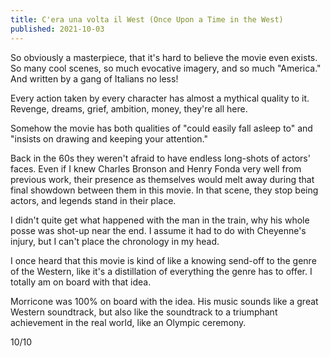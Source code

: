 ```yaml
---
title: C'era una volta il West (Once Upon a Time in the West)
published: 2021-10-03
---
```


So obviously a masterpiece, that it's hard to believe the movie even exists. So many cool scenes, so much evocative imagery, and so much "America." And written by a gang of Italians no less!

Every action taken by every character has almost a mythical quality to it. Revenge, dreams, grief, ambition, money, they're all here.

Somehow the movie has both qualities of "could easily fall asleep to" and "insists on drawing and keeping your attention."

Back in the 60s they weren't afraid to have endless long-shots of actors' faces. Even if I knew Charles Bronson and Henry Fonda very well from previous work, their presence as themselves would melt away during that final showdown between them in this movie. In that scene, they stop being actors, and legends stand in their place.

I didn't quite get what happened with the man in the train, why his whole posse was shot-up near the end. I assume it had to do with Cheyenne's injury, but I can't place the chronology in my head.

I once heard that this movie is kind of like a knowing send-off to the genre of the Western, like it's a distillation of everything the genre has to offer. I totally am on board with that idea.

Morricone was 100% on board with the idea. His music sounds like a great Western soundtrack, but also like the soundtrack to a triumphant achievement in the real world, like an Olympic ceremony.

10/10
